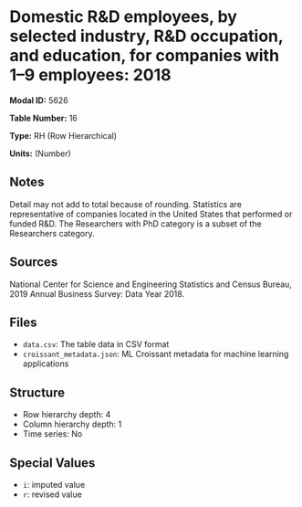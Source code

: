 # Domestic R&D employees, by selected industry, R&D occupation, and education, for companies with 1&#8211;9 employees: 2018

**Modal ID:** 5626

**Table Number:** 16

**Type:** RH (Row Hierarchical)

**Units:** (Number)

## Notes

Detail may not add to total because of rounding. Statistics are representative of companies located in the United States that performed or funded R&D. The Researchers with PhD category is a subset of the Researchers category.

## Sources

National Center for Science and Engineering Statistics and Census Bureau, 2019 Annual Business Survey: Data Year 2018.

## Files

- `data.csv`: The table data in CSV format
- `croissant_metadata.json`: ML Croissant metadata for machine learning applications

## Structure

- Row hierarchy depth: 4
- Column hierarchy depth: 1
- Time series: No

## Special Values

- `i`: imputed value
- `r`: revised value
